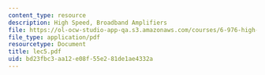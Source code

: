 ```yaml
---
content_type: resource
description: High Speed, Broadband Amplifiers
file: https://ol-ocw-studio-app-qa.s3.amazonaws.com/courses/6-976-high-speed-communication-circuits-and-systems-spring-2003/bd23fbc3aa12e08f55e281de1ae4332a_lec5.pdf
file_type: application/pdf
resourcetype: Document
title: lec5.pdf
uid: bd23fbc3-aa12-e08f-55e2-81de1ae4332a
---
```

